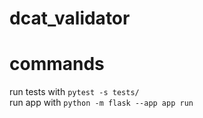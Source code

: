# dcat_validator
 
# commands

run tests with ```pytest -s tests/```  
run app with ```python -m flask --app app run```
